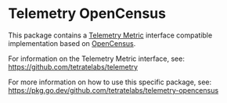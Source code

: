 # Telemetry OpenCensus

This package contains a [Telemetry Metric](https://github.com/tetratelabs/telemetry) 
interface compatible implementation based on [OpenCensus](https://opencensus.io/). 

For information on the Telemetry Metric interface, see:
https://github.com/tetratelabs/telemetry

For more information on how to use this specific package, see: 
https://pkg.go.dev/github.com/tetratelabs/telemetry-opencensus
